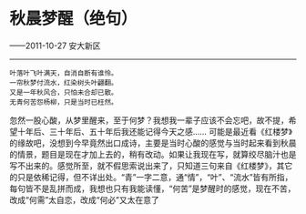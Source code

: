 # 秋晨梦醒（绝句）

——2011-10-27 安大新区

------------

	叶落叶飞叶满天，自消自断有谁怜。
	一帘秋梦付流水，红染树头叶翩翻。
	又是一年秋风合，只怕未合却已散。
	无青何苦怨杨柳，只是当时已枉然。

忽然一股心酸，从梦里醒来，至于何梦？我想我一辈子应该不会忘吧，故不提，希望十年后、三十年后、五十年后我还能记得今天之感……
可能是最近看《红楼梦》的缘故吧，没想到今早竟然出口成诗，主要是当时心酸的感觉与当时起来看到秋晨的情景，题目是现在才加上去的，稍有改动。如果让我现在写，就算绞尽脑汁也是写不出来的。感觉所至，就不假思索说出来了，只知道三句来自《红楼梦》，其它的只是依稀记得，但不详出处。“青”一字二意，通“情”，“叶”、“流水”皆有所指，每句皆不是乱拼而成，我想也只有我能读懂，“何苦”是梦醒时的感觉，现在不苦，改成“何需”太自恋，改成“何必”又太在意了



